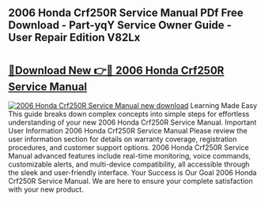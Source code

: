 ## 2006 Honda Crf250R Service Manual PDf Free Download - Part-yqY Service Owner Guide - User Repair Edition V82Lx

# <h2><a href="http://bc34078.oget.top/?id=2006+Honda+Crf250R+Service+Manual">🔗Download New 👉🔴 2006 Honda Crf250R Service Manual</a></h2>

[![2006 Honda Crf250R Service Manual new download](https://i.imgur.com/5g1atiW.png)](http://bc34078.oget.top/?id=2006+Honda+Crf250R+Service+Manual)
Learning Made Easy This guide breaks down complex concepts into simple steps for effortless understanding of your new 2006 Honda Crf250R Service Manual. Important User Information 2006 Honda Crf250R Service Manual Please review the user information section for details on warranty coverage, registration procedures, and customer support options. 2006 Honda Crf250R Service Manual advanced features include real-time monitoring, voice commands, customizable alerts, and multi-device compatibility, all accessible through the sleek and user-friendly interface. Your Success is Our Goal 2006 Honda Crf250R Service Manual. We are here to ensure your complete satisfaction with your new product.
